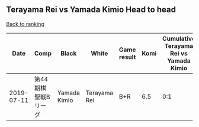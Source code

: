 ## Terayama Rei vs Yamada Kimio Head to head

[Back to ranking](../../index.md)




| **Date** | **Comp** | **Black** | **White** | **Game result** | **Komi** | **Cumulative Terayama Rei vs Yamada Kimio** | **Terayama Rei streak** | **Yamada Kimio streak** | 
| --- | --- | --- | --- | --- | --- | --- | --- | --- |
| 2019-07-11 | 第44期棋聖戦Bリーグ | Yamada Kimio | Terayama Rei | B+R | 6.5 | 0:1 | 0 | 1 |




